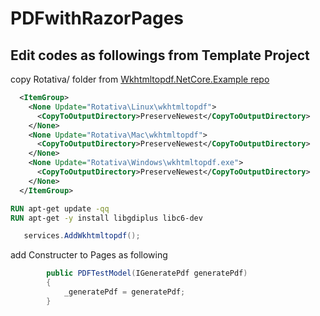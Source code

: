 ﻿# PDFwithRazorPages

## Edit codes as followings from Template Project

copy Rotativa/ folder from [Wkhtmltopdf.NetCore.Example repo](https://github.com/fpanaccia/Wkhtmltopdf.NetCore.Example)

```xml
  <ItemGroup>
    <None Update="Rotativa\Linux\wkhtmltopdf">
      <CopyToOutputDirectory>PreserveNewest</CopyToOutputDirectory>
    </None>
    <None Update="Rotativa\Mac\wkhtmltopdf">
      <CopyToOutputDirectory>PreserveNewest</CopyToOutputDirectory>
    </None>
    <None Update="Rotativa\Windows\wkhtmltopdf.exe">
      <CopyToOutputDirectory>PreserveNewest</CopyToOutputDirectory>
    </None>
  </ItemGroup>
```

```Dockerfile
RUN apt-get update -qq
RUN apt-get -y install libgdiplus libc6-dev
```


```cs
   services.AddWkhtmltopdf();
```

add Constructer to Pages as following
```cs
        public PDFTestModel(IGeneratePdf generatePdf)
        {
            _generatePdf = generatePdf;
        }
```
